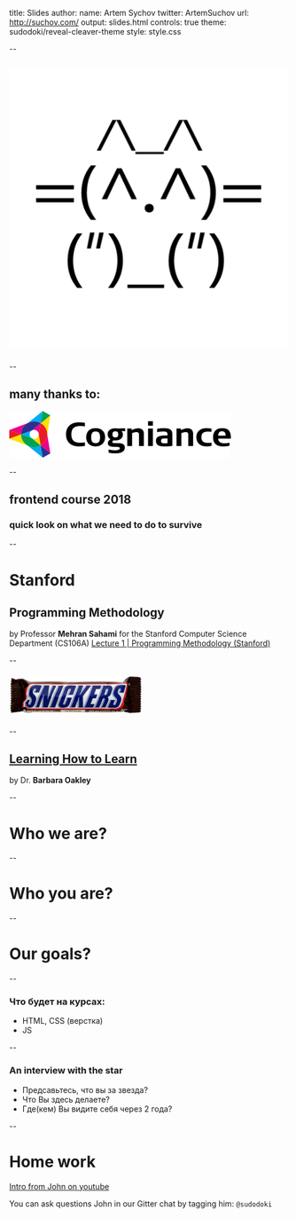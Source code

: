 title: Slides
author:
  name: Artem Sychov
  twitter: ArtemSuchov
  url: http://suchov.com/
output: slides.html
controls: true
theme: sudodoki/reveal-cleaver-theme
style: style.css

--

## ![kottan](img/kottan.png)

--

## many thanks to:
![cogniance](img/cogniance.png)

--

## frontend course 2018
### quick look on what we need to do to survive

--

# Stanford
## Programming Methodology
by Professor **Mehran Sahami** for the Stanford Computer Science Department (CS106A)
[Lecture 1 | Programming Methodology (Stanford)](https://www.youtube.com/watch?v=KkMDCCdjyW8)

--

#### ![snickers](img/snickers.png)

--

## [Learning How to Learn](https://www.coursera.org/learn/learning-how-to-learn)

by Dr. **Barbara Oakley**

--

# Who we are?

--

# Who you are?

--

# Our goals?

--

### Что будет на курсах:

* HTML, CSS (верстка)
* JS

--

### An interview with the star

* Предсавьтесь, что вы за звезда?
* Что Вы здесь делаете?
* Где(кем) Вы видите себя через 2 года?

--

# Home work
[Intro from John on youtube](https://www.youtube.com/watch?v=3wZsafZ0UPk)

You can ask questions John in our Gitter chat by tagging him: `@sudodoki`
